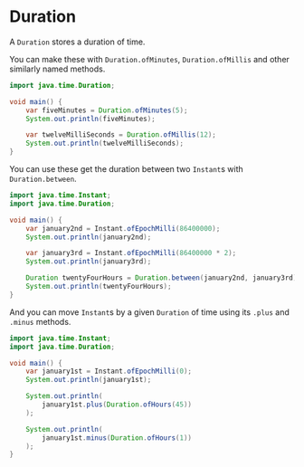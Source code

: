 # Duration

A `Duration` stores a duration of time. 

You can make these with `Duration.ofMinutes`, `Duration.ofMillis`
and other similarly named methods.

```java
import java.time.Duration;

void main() {
    var fiveMinutes = Duration.ofMinutes(5);
    System.out.println(fiveMinutes);

    var twelveMilliSeconds = Duration.ofMillis(12);
    System.out.println(twelveMilliSeconds);
}
```

You can use these get the duration between two `Instant`s with
`Duration.between`.

```java
import java.time.Instant;
import java.time.Duration;

void main() {
    var january2nd = Instant.ofEpochMilli(86400000);
    System.out.println(january2nd);

    var january3rd = Instant.ofEpochMilli(86400000 * 2);
    System.out.println(january3rd);

    Duration twentyFourHours = Duration.between(january2nd, january3rd);
    System.out.println(twentyFourHours);
}
```

And you can move `Instant`s by a given `Duration` of time using its `.plus` and `.minus`
methods.

```java
import java.time.Instant;
import java.time.Duration;

void main() {
    var january1st = Instant.ofEpochMilli(0);
    System.out.println(january1st);

    System.out.println(
        january1st.plus(Duration.ofHours(45))
    );

    System.out.println(
        january1st.minus(Duration.ofHours(1))
    );
}
```
